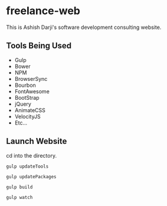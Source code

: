 # freelance-web
This is Ashish Darji's software development consulting website.

## Tools Being Used
* Gulp
* Bower
* NPM
* BrowserSync
* Bourbon
* FontAwesome
* BootStrap
* jQuery
* AnimateCSS
* VelocityJS
* Etc...


## Launch Website

cd into the directory.


```
gulp updateTools 
```

```
gulp updatePackages
```

```
gulp build
```

```
gulp watch
```

